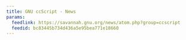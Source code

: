 ```yaml
---
title: GNU ccScript - News
params:
  feedlink: https://savannah.gnu.org/news/atom.php?group=ccscript
  feedid: bc83445b734d436a5e95bea771e18660
---
```

